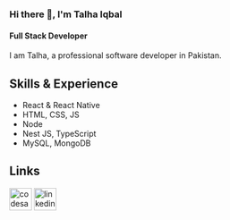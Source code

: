 ### Hi there 👋, I'm Talha Iqbal
#### Full Stack Developer
I am Talha, a professional software developer in Pakistan.

## Skills & Experience
* React & React Native
* HTML, CSS, JS
* Node
* Nest JS, TypeScript
* MySQL, MongoDB

## Links
[<img src='https://cdn.jsdelivr.net/npm/simple-icons@3.0.1/icons/codesandbox.svg' alt='codesandbox' height='40'>](https://codesandbox.io/u/talhaiqbal801)
[<img src='https://cdn.jsdelivr.net/npm/simple-icons@3.0.1/icons/linkedin.svg' alt='linkedin' height='40'>](https://www.linkedin.com/in/talha-iqbal-636bb8166//)
